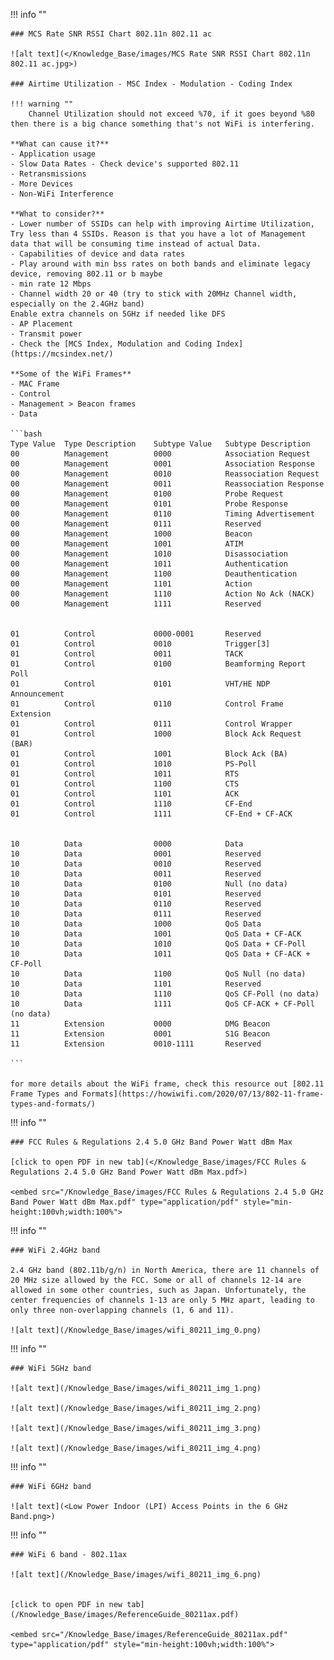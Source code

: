 !!! info ""

    ### MCS Rate SNR RSSI Chart 802.11n 802.11 ac

    ![alt text](</Knowledge_Base/images/MCS Rate SNR RSSI Chart 802.11n 802.11 ac.jpg>)

    ### Airtime Utilization - MSC Index - Modulation - Coding Index 
    
    !!! warning ""
        Channel Utilization should not exceed %70, if it goes beyond %80 then there is a big chance something that's not WiFi is interfering.

    **What can cause it?**
    - Application usage
    - Slow Data Rates - Check device's supported 802.11
    - Retransmissions
    - More Devices
    - Non-WiFi Interference

    **What to consider?**
    - Lower number of SSIDs can help with improving Airtime Utilization, Try less than 4 SSIDs. Reason is that you have a lot of Management data that will be consuming time instead of actual Data.
    - Capabilities of device and data rates
    - Play around with min bss rates on both bands and eliminate legacy device, removing 802.11 or b maybe
    - min rate 12 Mbps
    - Channel width 20 or 40 (try to stick with 20MHz Channel width, especially on the 2.4GHz band)
    Enable extra channels on 5GHz if needed like DFS
    - AP Placement
    - Transmit power
    - Check the [MCS Index, Modulation and Coding Index](https://mcsindex.net/)

    **Some of the WiFi Frames**
    - MAC Frame
    - Control
    - Management > Beacon frames
    - Data

    ```bash
    Type Value	Type Description	Subtype Value	Subtype Description
    00			Management			0000			Association Request
    00			Management			0001			Association Response
    00			Management			0010			Reassociation Request
    00			Management			0011			Reassociation Response
    00			Management			0100			Probe Request
    00			Management			0101			Probe Response
    00			Management			0110			Timing Advertisement
    00			Management			0111			Reserved
    00			Management			1000			Beacon
    00			Management			1001			ATIM
    00			Management			1010			Disassociation
    00			Management			1011			Authentication
    00			Management			1100			Deauthentication
    00			Management			1101			Action
    00			Management			1110			Action No Ack (NACK)
    00			Management			1111			Reserved


    01			Control				0000-0001		Reserved
    01			Control				0010			Trigger[3]
    01			Control				0011			TACK
    01			Control				0100			Beamforming Report Poll
    01			Control				0101			VHT/HE NDP Announcement
    01			Control				0110			Control Frame Extension
    01			Control				0111			Control Wrapper
    01			Control				1000			Block Ack Request (BAR)
    01			Control				1001			Block Ack (BA)
    01			Control				1010			PS-Poll
    01			Control				1011			RTS
    01			Control				1100			CTS
    01			Control				1101			ACK
    01			Control				1110			CF-End
    01			Control				1111			CF-End + CF-ACK


    10			Data				0000			Data
    10			Data				0001			Reserved
    10			Data				0010			Reserved
    10			Data				0011			Reserved
    10			Data				0100			Null (no data)
    10			Data				0101			Reserved
    10			Data				0110			Reserved
    10			Data				0111			Reserved
    10			Data				1000			QoS Data
    10			Data				1001			QoS Data + CF-ACK
    10			Data				1010			QoS Data + CF-Poll
    10			Data				1011			QoS Data + CF-ACK + CF-Poll
    10			Data				1100			QoS Null (no data)
    10			Data				1101			Reserved
    10			Data				1110			QoS CF-Poll (no data)
    10			Data				1111			QoS CF-ACK + CF-Poll (no data)
    11			Extension			0000			DMG Beacon
    11			Extension			0001			S1G Beacon
    11			Extension			0010-1111		Reserved

    ```

    for more details about the WiFi frame, check this resource out [802.11 Frame Types and Formats](https://howiwifi.com/2020/07/13/802-11-frame-types-and-formats/)


!!! info ""

    ### FCC Rules & Regulations 2.4 5.0 GHz Band Power Watt dBm Max

    [click to open PDF in new tab](</Knowledge_Base/images/FCC Rules & Regulations 2.4 5.0 GHz Band Power Watt dBm Max.pdf>)

    <embed src="/Knowledge_Base/images/FCC Rules & Regulations 2.4 5.0 GHz Band Power Watt dBm Max.pdf" type="application/pdf" style="min-height:100vh;width:100%">

!!! info ""

    ### WiFi 2.4GHz band

    2.4 GHz band (802.11b/g/n) in North America, there are 11 channels of 20 MHz size allowed by the FCC. Some or all of channels 12-14 are allowed in some other countries, such as Japan. Unfortunately, the center frequencies of channels 1-13 are only 5 MHz apart, leading to only three non-overlapping channels (1, 6 and 11).

    ![alt text](/Knowledge_Base/images/wifi_80211_img_0.png)


!!! info ""

    ### WiFi 5GHz band

    ![alt text](/Knowledge_Base/images/wifi_80211_img_1.png)

    ![alt text](/Knowledge_Base/images/wifi_80211_img_2.png)

    ![alt text](/Knowledge_Base/images/wifi_80211_img_3.png)

    ![alt text](/Knowledge_Base/images/wifi_80211_img_4.png)
    

!!! info ""

    ### WiFi 6GHz band

    ![alt text](<Low Power Indoor (LPI) Access Points in the 6 GHz Band.png>)


!!! info ""

    ### WiFi 6 band - 802.11ax

    ![alt text](/Knowledge_Base/images/wifi_80211_img_6.png)

    
    [click to open PDF in new tab](/Knowledge_Base/images/ReferenceGuide_80211ax.pdf)

    <embed src="/Knowledge_Base/images/ReferenceGuide_80211ax.pdf" type="application/pdf" style="min-height:100vh;width:100%">



    
    


